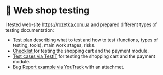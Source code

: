 # 🛒 Web shop testing 

I tested web-site https://rozetka.com.ua and prepared different types of testing documentation:

 <ul>
<li>  <a href="https://docs.google.com/document/d/1za083dGDIJ_Izw-vjb74Ud92iMu62TNp32vnIaz_PwY/edit?usp=sharing">Test plan</a> describing what to test and how to test (functions, types of testing, tools), main work stages, risks. </li> 
<li>  <a href="https://docs.googl"> Checklist </a> for testing the shopping cart and the payment module. </li>
<li> <a href="https://drive.go">Test cases via TestIT</a> for testing the shopping cart and the payment module.  </li>
<li>  <a href="https://dri">Bug Report example via YouTrack</a> with an attachmet. </li>
</ul>
